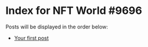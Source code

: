 # Index for NFT World #9696
Posts will be displayed in the order below:

- [Your first post](./001-first.md)

